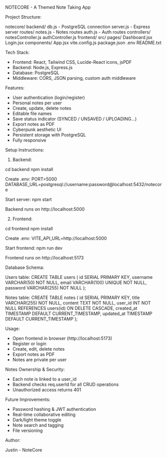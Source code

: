 NOTECORE - A Themed Note Taking App

Project Structure:

notecore/
  backend/
    db.js                  - PostgreSQL connection
    server.js              - Express server
    routes/
      notes.js             - Notes routes
      auth.js              - Auth routes
    controllers/
      notesController.js
      authController.js
  frontend/
    src/
      pages/
        Dashboard.jsx
        Login.jsx
      components/
      App.jsx
    vite.config.js
    package.json
  .env
  README.txt

Tech Stack:

- Frontend: React, Tailwind CSS, Lucide-React icons, jsPDF
- Backend: Node.js, Express.js
- Database: PostgreSQL
- Middleware: CORS, JSON parsing, custom auth middleware

Features:

- User authentication (login/register)
- Personal notes per user
- Create, update, delete notes
- Editable file names
- Save status indicator (SYNCED / UNSAVED / UPLOADING...)
- Export notes as PDF
- Cyberpunk aesthetic UI
- Persistent storage with PostgreSQL
- Fully responsive

Setup Instructions:

1. Backend:

  cd backend
  npm install

  Create .env:
    PORT=5000
    DATABASE_URL=postgresql://username:password@localhost:5432/notecore

  Start server:
    npm start

  Backend runs on http://localhost:5000

2. Frontend:

  cd frontend
  npm install

  Create .env:
    VITE_API_URL=http://localhost:5000

  Start frontend:
    npm run dev

  Frontend runs on http://localhost:5173

Database Schema:

Users table:
  CREATE TABLE users (
      id SERIAL PRIMARY KEY,
      username VARCHAR(50) NOT NULL,
      email VARCHAR(100) UNIQUE NOT NULL,
      password VARCHAR(255) NOT NULL
  );

Notes table:
  CREATE TABLE notes (
      id SERIAL PRIMARY KEY,
      title VARCHAR(255) NOT NULL,
      content TEXT NOT NULL,
      user_id INT NOT NULL REFERENCES users(id) ON DELETE CASCADE,
      created_at TIMESTAMP DEFAULT CURRENT_TIMESTAMP,
      updated_at TIMESTAMP DEFAULT CURRENT_TIMESTAMP
  );

Usage:

- Open frontend in browser (http://localhost:5173)
- Register or login
- Create, edit, delete notes
- Export notes as PDF
- Notes are private per user

Notes Ownership & Security:

- Each note is linked to a user_id
- Backend checks req.userId for all CRUD operations
- Unauthorized access returns 401

Future Improvements:

- Password hashing & JWT authentication
- Real-time collaborative editing
- Dark/light theme toggle
- Note search and tagging
- File versioning

Author:

Justin - NoteCore
